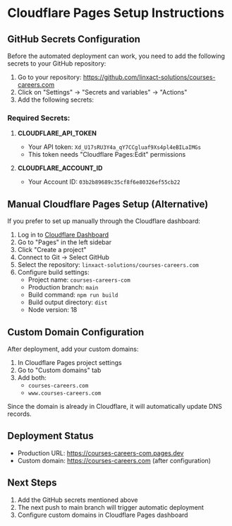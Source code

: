 # Cloudflare Pages Setup Instructions

## GitHub Secrets Configuration

Before the automated deployment can work, you need to add the following secrets to your GitHub repository:

1. Go to your repository: https://github.com/linxact-solutions/courses-careers.com
2. Click on "Settings" → "Secrets and variables" → "Actions"
3. Add the following secrets:

### Required Secrets:

1. **CLOUDFLARE_API_TOKEN**
   - Your API token: `Xd_U17sRU3Y4a_qY7CCgluaf9Xs4pl4eBILaIMGs`
   - This token needs "Cloudflare Pages:Edit" permissions

2. **CLOUDFLARE_ACCOUNT_ID**
   - Your Account ID: `03b2b89689c35cf8f6e80326ef55cb22`

## Manual Cloudflare Pages Setup (Alternative)

If you prefer to set up manually through the Cloudflare dashboard:

1. Log in to [Cloudflare Dashboard](https://dash.cloudflare.com)
2. Go to "Pages" in the left sidebar
3. Click "Create a project"
4. Connect to Git → Select GitHub
5. Select the repository: `linxact-solutions/courses-careers.com`
6. Configure build settings:
   - Project name: `courses-careers-com`
   - Production branch: `main`
   - Build command: `npm run build`
   - Build output directory: `dist`
   - Node version: 18

## Custom Domain Configuration

After deployment, add your custom domains:

1. In Cloudflare Pages project settings
2. Go to "Custom domains" tab
3. Add both:
   - `courses-careers.com`
   - `www.courses-careers.com`

Since the domain is already in Cloudflare, it will automatically update DNS records.

## Deployment Status

- Production URL: https://courses-careers-com.pages.dev
- Custom domain: https://courses-careers.com (after configuration)

## Next Steps

1. Add the GitHub secrets mentioned above
2. The next push to main branch will trigger automatic deployment
3. Configure custom domains in Cloudflare Pages dashboard